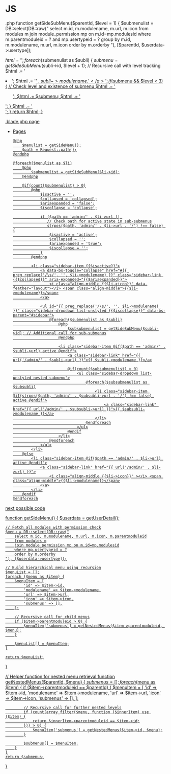 # JS
.php
function getSideSubMenu($parentId, $level = 1) {
  $submenulist = DB::select(DB::raw("
    select m.id, m.modulename, m.url, m.icon
    from modules m
    join module_permission mp on m.id=mp.modulesid
    where m.parentmoduleid = ? and
          mp.usertypeid = ?
    group by m.id, m.modulename, m.url, m.icon
    order by m.orderby
  "), [$parentId, $userdata->usertype]);

  $html = '';
  foreach ($submenulist as $subli) {
    $submenu = getSideSubMenu($subli->id, $level + 1); // Recursive call with level tracking
    $html .= '<li class="sidebar-item">';
    $html .= '<a class="sidebar-link" href="' . url('/admin/' . $subli->url) . '">' . $subli->modulename . '</a>';
    if ($submenu && $level < 3) { // Check level and existence of submenu
      $html .= '<ul class="sidebar-dropdown list-unstyled">';
      $html .= $submenu;
      $html .= '</ul>';
    }
    $html .= '</li>';
  }
  return $html;
}

.blade.php page

<ul class="sidebar-nav">
    <li class="sidebar-header">Pages</li>

    @php
        $menulist = getSideMenu();
        $path = Request::path();
    @endphp

    @foreach($menulist as $li)
        @php
            $submenulist = getSideSubMenu($li->id);
        @endphp

        @if(count($submenulist) > 0)
            @php
                $isactive = '';
                $collapsed = 'collapsed';
                $ariaexpanded = 'false';
                $iscollapse = 'collapse';

                if ($path == 'admin/' . $li->url || 
                   // Check path for active state in sub-submenus
                   strpos($path, 'admin/' . $li->url . '/') !== false) {
                    $isactive = 'active';
                    $collapsed = '';
                    $ariaexpanded = 'true';
                    $iscollapse = '';
                }
            @endphp

            <li class="sidebar-item {{$isactive}}">
                <a data-bs-toggle="collapse" href="#{{ preg_replace('/\s/', '', $li->modulename) }}" class="sidebar-link {{$collapsed}}" aria-expanded="{{$ariaexpanded}}">
                    <i class="align-middle {{$li->icon}}" data-feather="layout"></i> <span class="align-middle">{{$li->modulename}}</span>
                </a>

                <ul id="{{ preg_replace('/\s/', '', $li->modulename) }}" class="sidebar-dropdown list-unstyled {{$iscollapse}}" data-bs-parent="#sidebar">
                    @foreach($submenulist as $subli)
                        @php
                            $subsubmenulist = getSideSubMenu($subli->id); // Additional call for sub-submenus
                        @endphp

                        <li class="sidebar-item @if($path == 'admin/' . $subli->url) active @endif">
                            <a class="sidebar-link" href="{{ url('/admin/' . $subli->url) }}">{{ $subli->modulename }}</a>

                            @if(count($subsubmenulist) > 0)
                                <ul class="sidebar-dropdown list-unstyled nested-submenu">
                                    @foreach($subsubmenulist as $subsubli)
                                        <li class="sidebar-item @if(strpos($path, 'admin/' . $subsubli->url . '/') !== false) active @endif">
                                            <a class="sidebar-link" href="{{ url('/admin/' . $subsubli->url) }}">{{ $subsubli->modulename }}</a>
                                        </li>
                                    @endforeach
                                </ul>
                            @endif
                        </li>
                    @endforeach
                </ul>
            </li>
        @else
            <li class="sidebar-item @if($path == 'admin/' . $li->url) active @endif">
                <a class="sidebar-link" href="{{ url('/admin/' . $li->url) }}">
                    <i class="align-middle {{$li->icon}}" ></i> <span class="align-middle">{{$li->modulename}}</span>
                </a>
            </li>
        @endif
    @endforeach
</ul>



next possible code

function getSideMenu()
{
    $userdata = getUserDetail();

    // Fetch all modules with permission check
    $menu = DB::select(DB::raw("
        select m.id, m.modulename, m.url, m.icon, m.parentmoduleid
        from modules m
        join module_permission mp on m.id=mp.modulesid
        where mp.usertypeid = ?
        order by m.orderby
    "), [$userdata->usertype]);

    // Build hierarchical menu using recursion
    $menuList = [];
    foreach ($menu as $item) {
        $menuItem = [
            'id' => $item->id,
            'modulename' => $item->modulename,
            'url' => $item->url,
            'icon' => $item->icon,
            'submenus' => [],
        ];

        // Recursive call for child menus
        if ($item->parentmoduleid > 0) {
            $menuItem['submenus'] = getNestedMenus($item->parentmoduleid, $menu);
        }

        $menuList[] = $menuItem;
    }

    return $menuList;
}

// Helper function for nested menu retrieval
function getNestedMenus($parentId, $menu)
{
    $submenus = [];
    foreach ($menu as $item) {
        if ($item->parentmoduleid == $parentId) {
            $menuItem = [
                'id' => $item->id,
                'modulename' => $item->modulename,
                'url' => $item->url,
                'icon' => $item->icon,
                'submenus' => [],
            ];

            // Recursive call for further nested levels
            if (count(array_filter($menu, function ($innerItem) use ($item) {
                return $innerItem->parentmoduleid == $item->id;
            })) > 0) {
                $menuItem['submenus'] = getNestedMenus($item->id, $menu);
            }

            $submenus[] = $menuItem;
        }
    }
    return $submenus;
}
